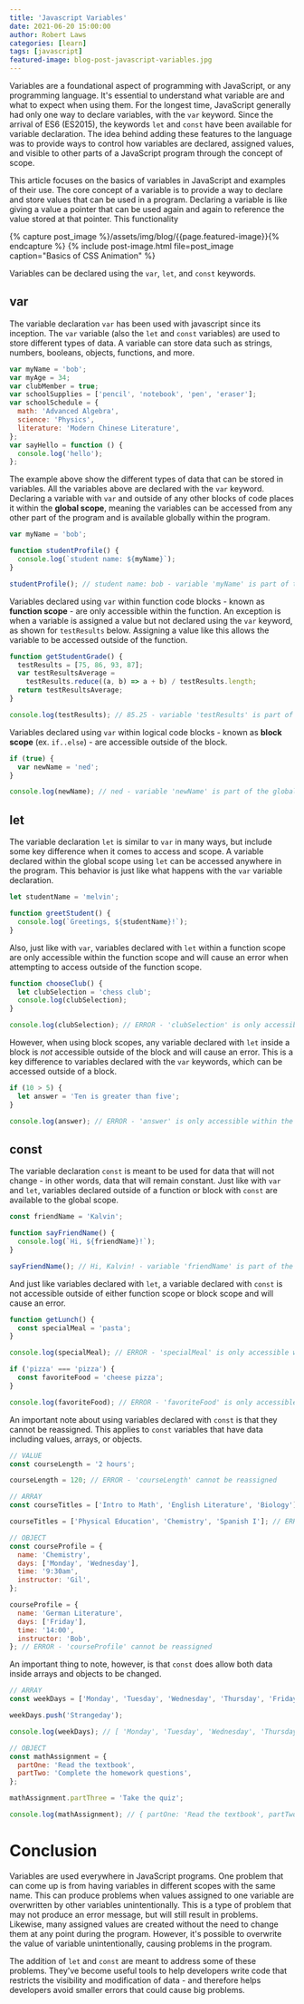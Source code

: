 ```yaml
---
title: 'Javascript Variables'
date: 2021-06-20 15:00:00
author: Robert Laws
categories: [learn]
tags: [javascript]
featured-image: blog-post-javascript-variables.jpg
---
```


Variables are a foundational aspect of programming with JavaScript, or any programming language. It's essential to understand what variable are and what to expect when using them.<!-- more --> For the longest time, JavaScript generally had only one way to declare variables, with the `var` keyword. Since the arrival of ES6 (ES2015), the keywords `let` and `const` have been available for variable declaration. The idea behind adding these features to the language was to provide ways to control how variables are declared, assigned values, and visible to other parts of a JavaScript program through the concept of scope.

This article focuses on the basics of variables in JavaScript and examples of their use. The core concept of a variable is to provide a way to declare and store values that can be used in a program. Declaring a variable is like giving a value a pointer that can be used again and again to reference the value stored at that pointer. This functionality

{% capture post_image %}/assets/img/blog/{{page.featured-image}}{% endcapture %}
{% include post-image.html file=post_image caption="Basics of CSS Animation" %}

Variables can be declared using the `var`, `let`, and `const` keywords.

## var

The variable declaration `var` has been used with javascript since its inception. The `var` variable (also the `let` and `const` variables) are used to store different types of data. A variable can store data such as strings, numbers, booleans, objects, functions, and more.

```javascript
var myName = 'bob';
var myAge = 34;
var clubMember = true;
var schoolSupplies = ['pencil', 'notebook', 'pen', 'eraser'];
var schoolSchedule = {
  math: 'Advanced Algebra',
  science: 'Physics',
  literature: 'Modern Chinese Literature',
};
var sayHello = function () {
  console.log('hello');
};
```

The example above show the different types of data that can be stored in variables. All the variables above are declared with the `var` keyword. Declaring a variable with `var` and outside of any other blocks of code places it within the **global scope**, meaning the variables can be accessed from any other part of the program and is available globally within the program.

```javascript
var myName = 'bob';

function studentProfile() {
  console.log(`student name: ${myName}`);
}

studentProfile(); // student name: bob - variable 'myName' is part of the global scope
```

Variables declared using `var` within function code blocks - known as **function scope** - are only accessible within the function. An exception is when a variable is assigned a value but not declared using the `var` keyword, as shown for `testResults` below. Assigning a value like this allows the variable to be accessed outside of the function.

```javascript
function getStudentGrade() {
  testResults = [75, 86, 93, 87];
  var testResultsAverage =
    testResults.reduce((a, b) => a + b) / testResults.length;
  return testResultsAverage;
}

console.log(testResults); // 85.25 - variable 'testResults' is part of the global scope
```

Variables declared using `var` within logical code blocks - known as **block scope** (ex. `if..else`) - are accessible outside of the block.

```javascript
if (true) {
  var newName = 'ned';
}

console.log(newName); // ned - variable 'newName' is part of the global scope
```

## let

The variable declaration `let` is similar to `var` in many ways, but include some key difference when it comes to access and scope. A variable declared within the global scope using `let` can be accessed anywhere in the program. This behavior is just like what happens with the `var` variable declaration.

```javascript
let studentName = 'melvin';

function greetStudent() {
  console.log(`Greetings, ${studentName}!`);
}
```

Also, just like with `var`, variables declared with `let` within a function scope are only accessible within the function scope and will cause an error when attempting to access outside of the function scope.

```javascript
function chooseClub() {
  let clubSelection = 'chess club';
  console.log(clubSelection);
}

console.log(clubSelection); // ERROR - 'clubSelection' is only accessible within the function scope
```

However, when using block scopes, any variable declared with `let` inside a block is _not_ accessible outside of the block and will cause an error. This is a key difference to variables declared with the `var` keywords, which can be accessed outside of a block.

```javascript
if (10 > 5) {
  let answer = 'Ten is greater than five';
}

console.log(answer); // ERROR - 'answer' is only accessible within the block scope
```

## const

The variable declaration `const` is meant to be used for data that will not change - in other words, data that will remain constant. Just like with `var` and `let`, variables declared outside of a function or block with `const` are available to the global scope.

```javascript
const friendName = 'Kalvin';

function sayFriendName() {
  console.log(`Hi, ${friendName}!`);
}

sayFriendName(); // Hi, Kalvin! - variable 'friendName' is part of the global scope
```

And just like variables declared with `let`, a variable declared with `const` is not accessible outside of either function scope or block scope and will cause an error.

```javascript
function getLunch() {
  const specialMeal = 'pasta';
}

console.log(specialMeal); // ERROR - 'specialMeal' is only accessible within the function scope

if ('pizza' === 'pizza') {
  const favoriteFood = 'cheese pizza';
}

console.log(favoriteFood); // ERROR - 'favoriteFood' is only accessible within the block scope
```

An important note about using variables declared with `const` is that they cannot be reassigned. This applies to `const` variables that have data including values, arrays, or objects.

```javascript
// VALUE
const courseLength = '2 hours';

courseLength = 120; // ERROR - 'courseLength' cannot be reassigned

// ARRAY
const courseTitles = ['Intro to Math', 'English Literature', 'Biology'];

courseTitles = ['Physical Education', 'Chemistry', 'Spanish I']; // ERROR = 'courseTitles' cannot be reassigned

// OBJECT
const courseProfile = {
  name: 'Chemistry',
  days: ['Monday', 'Wednesday'],
  time: '9:30am',
  instructor: 'Gil',
};

courseProfile = {
  name: 'German Literature',
  days: ['Friday'],
  time: '14:00',
  instructor: 'Bob',
}; // ERROR - 'courseProfile' cannot be reassigned
```

An important thing to note, however, is that `const` does allow both data inside arrays and objects to be changed.

```javascript
// ARRAY
const weekDays = ['Monday', 'Tuesday', 'Wednesday', 'Thursday', 'Friday'];

weekDays.push('Strangeday');

console.log(weekDays); // [ 'Monday', 'Tuesday', 'Wednesday', 'Thursday', 'Friday', 'Strangeday' ]

// OBJECT
const mathAssignment = {
  partOne: 'Read the textbook',
  partTwo: 'Complete the homework questions',
};

mathAssignment.partThree = 'Take the quiz';

console.log(mathAssignment); // { partOne: 'Read the textbook', partTwo: 'Complete the homework questions', partThree: 'Take the quiz' }
```

# Conclusion

Variables are used everywhere in JavaScript programs. One problem that can come up is from having variables in different scopes with the same name. This can produce problems when values assigned to one variable are overwritten by other variables unintentionally. This is a type of problem that may not produce an error message, but will still result in problems. Likewise, many assigned values are created without the need to change them at any point during the program. However, it's possible to overwrite the value of variable unintentionally, causing problems in the program.

The addition of `let` and `const` are meant to address some of these problems. They've become useful tools to help developers write code that restricts the visibility and modification of data - and therefore helps developers avoid smaller errors that could cause big problems.
